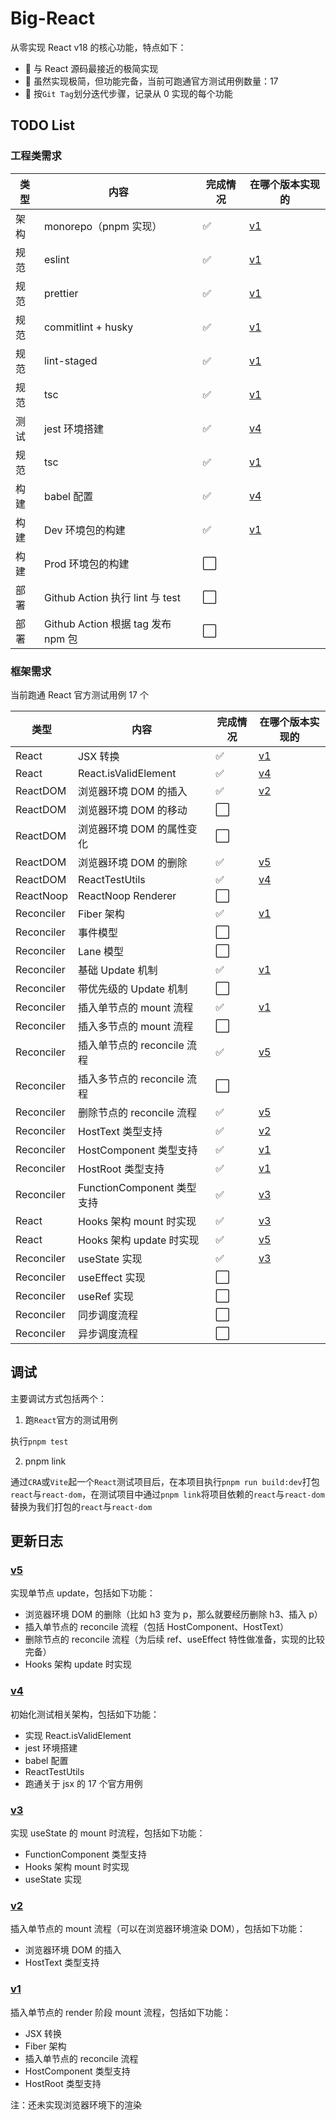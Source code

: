 # Big-React

从零实现 React v18 的核心功能，特点如下：

- 👬 与 React 源码最接近的极简实现
- 💪 虽然实现极简，但功能完备，当前可跑通官方测试用例数量：17
- 🚶 按`Git Tag`划分迭代步骤，记录从 0 实现的每个功能

## TODO List

### 工程类需求

| 类型 | 内容                               | 完成情况 | 在哪个版本实现的                                  |
| ---- | ---------------------------------- | -------- | ------------------------------------------------- |
| 架构 | monorepo（pnpm 实现）              | ✅       | [v1](https://github.com/BetaSu/big-react/tree/v1) |
| 规范 | eslint                             | ✅       | [v1](https://github.com/BetaSu/big-react/tree/v1) |
| 规范 | prettier                           | ✅       | [v1](https://github.com/BetaSu/big-react/tree/v1) |
| 规范 | commitlint + husky                 | ✅       | [v1](https://github.com/BetaSu/big-react/tree/v1) |
| 规范 | lint-staged                        | ✅       | [v1](https://github.com/BetaSu/big-react/tree/v1) |
| 规范 | tsc                                | ✅       | [v1](https://github.com/BetaSu/big-react/tree/v1) |
| 测试 | jest 环境搭建                      | ✅       | [v4](https://github.com/BetaSu/big-react/tree/v4) |
| 规范 | tsc                                | ✅       | [v1](https://github.com/BetaSu/big-react/tree/v1) |
| 构建 | babel 配置                         | ✅       | [v4](https://github.com/BetaSu/big-react/tree/v4) |
| 构建 | Dev 环境包的构建                   | ✅       | [v1](https://github.com/BetaSu/big-react/tree/v1) |
| 构建 | Prod 环境包的构建                  | ⬜️      |                                                   |
| 部署 | Github Action 执行 lint 与 test    | ⬜️      |                                                   |
| 部署 | Github Action 根据 tag 发布 npm 包 | ⬜️      |                                                   |

### 框架需求

当前跑通 React 官方测试用例 17 个

| 类型       | 内容                        | 完成情况 | 在哪个版本实现的                                  |
| ---------- | --------------------------- | -------- | ------------------------------------------------- |
| React      | JSX 转换                    | ✅       | [v1](https://github.com/BetaSu/big-react/tree/v1) |
| React      | React.isValidElement        | ✅       | [v4](https://github.com/BetaSu/big-react/tree/v4) |
| ReactDOM   | 浏览器环境 DOM 的插入       | ✅       | [v2](https://github.com/BetaSu/big-react/tree/v2) |
| ReactDOM   | 浏览器环境 DOM 的移动       | ⬜️      |                                                   |
| ReactDOM   | 浏览器环境 DOM 的属性变化   | ⬜️      |                                                   |
| ReactDOM   | 浏览器环境 DOM 的删除       | ✅       | [v5](https://github.com/BetaSu/big-react/tree/v5) |
| ReactDOM   | ReactTestUtils              | ✅       | [v4](https://github.com/BetaSu/big-react/tree/v4) |
| ReactNoop  | ReactNoop Renderer          | ⬜️      |                                                   |
| Reconciler | Fiber 架构                  | ✅       | [v1](https://github.com/BetaSu/big-react/tree/v1) |
| Reconciler | 事件模型                    | ⬜️      |                                                   |
| Reconciler | Lane 模型                   | ⬜️      |                                                   |
| Reconciler | 基础 Update 机制            | ✅       | [v1](https://github.com/BetaSu/big-react/tree/v1) |
| Reconciler | 带优先级的 Update 机制      | ⬜️      |                                                   |
| Reconciler | 插入单节点的 mount 流程     | ✅       | [v1](https://github.com/BetaSu/big-react/tree/v1) |
| Reconciler | 插入多节点的 mount 流程     | ⬜️      |                                                   |
| Reconciler | 插入单节点的 reconcile 流程 | ✅       | [v5](https://github.com/BetaSu/big-react/tree/v5) |
| Reconciler | 插入多节点的 reconcile 流程 | ⬜️      |                                                   |
| Reconciler | 删除节点的 reconcile 流程   | ✅       | [v5](https://github.com/BetaSu/big-react/tree/v5) |
| Reconciler | HostText 类型支持           | ✅       | [v2](https://github.com/BetaSu/big-react/tree/v2) |
| Reconciler | HostComponent 类型支持      | ✅       | [v1](https://github.com/BetaSu/big-react/tree/v1) |
| Reconciler | HostRoot 类型支持           | ✅       | [v1](https://github.com/BetaSu/big-react/tree/v1) |
| Reconciler | FunctionComponent 类型支持  | ✅       | [v3](https://github.com/BetaSu/big-react/tree/v3) |
| React      | Hooks 架构 mount 时实现     | ✅       | [v3](https://github.com/BetaSu/big-react/tree/v3) |
| React      | Hooks 架构 update 时实现    | ✅       | [v5](https://github.com/BetaSu/big-react/tree/v5) |
| Reconciler | useState 实现               | ✅       | [v3](https://github.com/BetaSu/big-react/tree/v3) |
| Reconciler | useEffect 实现              | ⬜️      |                                                   |
| Reconciler | useRef 实现                 | ⬜️      |                                                   |
| Reconciler | 同步调度流程                | ⬜️      |                                                   |
| Reconciler | 异步调度流程                | ⬜️      |                                                   |

## 调试

主要调试方式包括两个：

1. 跑`React`官方的测试用例

执行`pnpm test`

2. pnpm link

通过`CRA`或`Vite`起一个`React`测试项目后，在本项目执行`pnpm run build:dev`打包`react`与`react-dom`，在测试项目中通过`pnpm link`将项目依赖的`react`与`react-dom`替换为我们打包的`react`与`react-dom`

## 更新日志

### [v5](https://github.com/BetaSu/big-react/tree/v5)

实现单节点 update，包括如下功能：

- 浏览器环境 DOM 的删除（比如 h3 变为 p，那么就要经历删除 h3、插入 p）
- 插入单节点的 reconcile 流程（包括 HostComponent、HostText）
- 删除节点的 reconcile 流程（为后续 ref、useEffect 特性做准备，实现的比较完备）
- Hooks 架构 update 时实现

### [v4](https://github.com/BetaSu/big-react/tree/v4)

初始化测试相关架构，包括如下功能：

- 实现 React.isValidElement
- jest 环境搭建
- babel 配置
- ReactTestUtils
- 跑通关于 jsx 的 17 个官方用例

### [v3](https://github.com/BetaSu/big-react/tree/v3)

实现 useState 的 mount 时流程，包括如下功能：

- FunctionComponent 类型支持
- Hooks 架构 mount 时实现
- useState 实现

### [v2](https://github.com/BetaSu/big-react/tree/v2)

插入单节点的 mount 流程（可以在浏览器环境渲染 DOM），包括如下功能：

- 浏览器环境 DOM 的插入
- HostText 类型支持

### [v1](https://github.com/BetaSu/big-react/tree/v1)

插入单节点的 render 阶段 mount 流程，包括如下功能：

- JSX 转换
- Fiber 架构
- 插入单节点的 reconcile 流程
- HostComponent 类型支持
- HostRoot 类型支持

注：还未实现浏览器环境下的渲染
